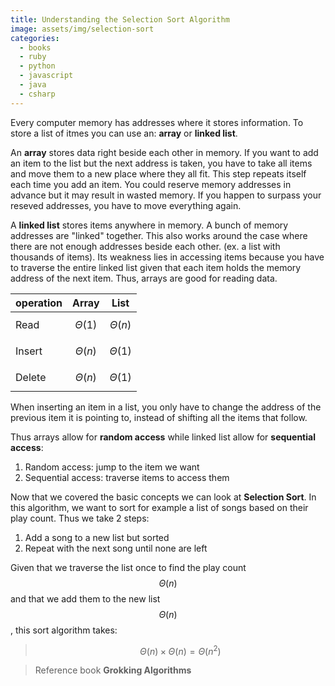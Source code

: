 ```yaml
---
title: Understanding the Selection Sort Algorithm
image: assets/img/selection-sort
categories:
  - books
  - ruby
  - python
  - javascript
  - java
  - csharp
---
```


Every computer memory has addresses where it stores information. To store a list
of itmes you can use an: **array** or **linked list**.

An **array** stores data right beside each other in memory. If you want to add
an item to the list but the next address is taken, you have to take all items
and move them to a new place where they all fit. This step repeats itself each
time you add an item. You could reserve memory addresses in advance but it may
result in wasted memory. If you happen to surpass your reseved addresses, you
have to move everything again.

A **linked list** stores items anywhere in memory. A bunch of memory addresses are
"linked" together. This also works around the case where there are not enough
addresses beside each other. (ex. a list with thousands of items). Its weakness
lies in accessing items because you have to traverse the entire linked list
given that each item holds the memory address of the next item. Thus, arrays are
good for reading data.

| operation | Array         | List          |
| --------- | ------------- | ------------- |
| Read      | $$\Theta(1)$$ | $$\Theta(n)$$ |
| Insert    | $$\Theta(n)$$ | $$\Theta(1)$$ |
| Delete    | $$\Theta(n)$$ | $$\Theta(1)$$ |

When inserting an item in a list, you only have to change the address of the
previous item it is pointing to, instead of shifting all the items that follow.

Thus arrays allow for **random access** while linked list allow for
**sequential access**:

1. Random access: jump to the item we want
2. Sequential access: traverse items to access them

Now that we covered the basic concepts we can look at **Selection Sort**. In
this algorithm, we want to sort for example a list of songs based on their play
count. Thus we take 2 steps:

1. Add a song to a new list but sorted
2. Repeat with the next song until none are left

Given that we traverse the list once to find the play count $$\Theta(n)$$ and
that we add them to the new list $$\Theta(n)$$, this sort algorithm takes:

> $$\Theta(n) \times \Theta(n) = \Theta(n^2)$$

> Reference book **Grokking Algorithms**
